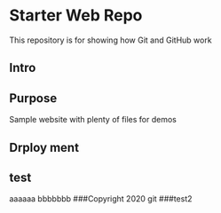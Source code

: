 # Starter Web Repo

This repository is for showing how Git and GitHub work

## Intro

## Purpose

Sample website with plenty of files for demos

## Drploy ment

## test
aaaaaa
bbbbbbb
###Copyright
2020 git
###test2